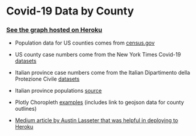 # Covid-19 Data by County

### [See the graph hosted on Heroku](https://plotly-covid.herokuapp.com)

* Population data for US counties comes from [census.gov](https://www2.census.gov/programs-surveys/popest/datasets/2010-2019/counties/totals/co-est2019-alldata.csv)
* US county case numbers come from the New York Times Covid-19 [datasets](https://github.com/nytimes/covid-19-data)
* Italian province case numbers come from the Italian Dipartimento della Protezione Civile [datasets](https://github.com/pcm-dpc/COVID-19)
* Italian province populations [source](https://www.comuniecitta.it/province-italiane-per-popolazione)

* Plotly Choropleth [examples](https://plotly.com/python/mapbox-county-choropleth/) (includes link to geojson data for county outlines)
* [Medium article by Austin Lasseter that was helpful in deploying to Heroku](https://medium.com/@austinlasseter/how-to-deploy-a-simple-plotly-dash-app-to-heroku-622a2216eb73)
